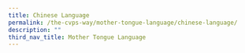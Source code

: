```yaml
---
title: Chinese Language
permalink: /the-cvps-way/mother-tongue-language/chinese-language/
description: ""
third_nav_title: Mother Tongue Language
---
```

